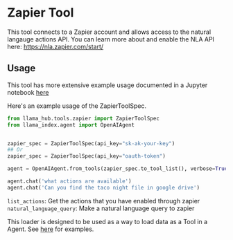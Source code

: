 # Zapier Tool

This tool connects to a Zapier account and allows access to the natural langauge actions API. You can learn more about and enable the NLA API here: https://nla.zapier.com/start/

## Usage

This tool has more extensive example usage documented in a Jupyter notebook [here](https://github.com/emptycrown/llama-hub/tree/main/llama_hub/tools/notebooks/zapier.ipynb)

Here's an example usage of the ZapierToolSpec.

```python
from llama_hub.tools.zapier import ZapierToolSpec
from llama_index.agent import OpenAIAgent


zapier_spec = ZapierToolSpec(api_key="sk-ak-your-key")
## Or
zapier_spec = ZapierToolSpec(api_key="oauth-token")

agent = OpenAIAgent.from_tools(zapier_spec.to_tool_list(), verbose=True)

agent.chat('what actions are available')
agent.chat('Can you find the taco night file in google drive')
```

`list_actions`: Get the actions that you have enabled through zapier
`natural_language_query`: Make a natural language query to zapier

This loader is designed to be used as a way to load data as a Tool in a Agent. See [here](https://github.com/emptycrown/llama-hub/tree/main) for examples.

